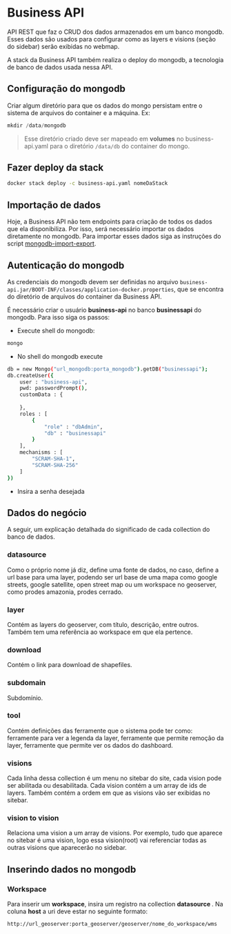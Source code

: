 # Business API

API REST que faz o CRUD dos dados armazenados em um banco mongodb. Esses dados são usados para configurar como as layers e visions (seção do sidebar) serão exibidas no webmap.

A stack da Business API também realiza o deploy do mongodb, a tecnologia de banco de dados usada nessa API.

## Configuração do mongodb

Criar algum diretório para que os dados do mongo persistam entre o sistema de arquivos do container e a máquina. Ex:

```s
mkdir /data/mongodb
```

> Esse diretório criado deve ser mapeado em <b>volumes</b> no business-api.yaml para o diretório ```/data/db``` do container do mongo.

## Fazer deploy da stack

```sh
docker stack deploy -c business-api.yaml nomeDaStack
```

## Importação de dados

Hoje, a Business API não tem endpoints para criação de todos os dados que ela disponibiliza. Por isso, será necessário importar os dados diretamente no mongodb. Para importar esses dados siga as instruções do script [mongodb-import-export](https://github.com/Geografia-Unifal-MG/sisgeo-scripts/tree/main/business-api/mongodb-import-export).

## Autenticação do mongodb

As credenciais do mongodb devem ser definidas no arquivo ```business-api.jar/BOOT-INF/classes/application-docker.properties```, que se encontra do diretório de arquivos do container da Business API.

É necessário criar o usuário <b>business-api</b> no banco <b>businessapi</b> do mongodb. Para isso siga os passos:

- Execute shell do mongodb:

```sh
mongo
```

- No shell do mongodb execute
```sh
db = new Mongo("url_mongodb:porta_mongodb").getDB("businessapi");
db.createUser({
	user : "business-api",
	pwd: passwordPrompt(),
	customData : {
		
	},
	roles : [
		{
			"role" : "dbAdmin",
			"db" : "businessapi"
		}
	],
	mechanisms : [
		"SCRAM-SHA-1",
		"SCRAM-SHA-256"
	]
})
```

- Insira a senha desejada

## Dados do negócio 

A seguir, um explicação detalhada do significado de cada collection do banco de dados.

### <b> datasource </b>

Como o próprio nome já diz, define uma fonte de dados, no caso, define a url base para uma layer, podendo ser url base de uma mapa como google streets, google satellite, open street map ou um workspace no geoserver, como prodes amazonia, prodes cerrado.

### <b> layer </b>

Contém as layers do geoserver, com título, descrição, entre outros. Também tem uma referência ao workspace em que ela pertence.

### <b> download </b>

Contém o link para download de shapefiles.

### <b> subdomain </b>

Subdomínio. 

### <b> tool </b>

Contém definições das ferramente que o sistema pode ter como: ferramente para ver a legenda da layer, ferramente que permite remoção da layer, ferramente que permite ver os dados do dashboard.

### <b> visions </b>

Cada linha dessa collection é um menu no sitebar do site, cada vision pode ser abilitada ou desabilitada. Cada vision contém a um array de ids de layers. Também contém a ordem em que as visions vão ser exibidas no sitebar.

### <b> vision to vision </b>

Relaciona uma vision a um array de visions. Por exemplo, tudo que aparece no sitebar é uma vision, logo essa vision(root) vai referenciar todas as outras visions que aparecerâo no sidebar.

## Inserindo dados no mongodb

### <b> Workspace </b>

Para inserir um <b>workspace</b>, insira um registro na collection <b>datasource </b>. Na coluna <b>host</b> a uri deve estar no seguinte formato:

```http://url_geoserver:porta_geoserver/geoserver/nome_do_workspace/wms```
